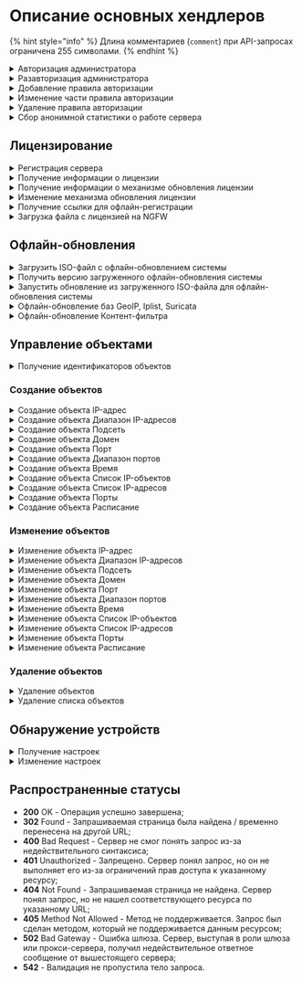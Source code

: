 # Описание основных хендлеров

{% hint style="info" %}
Длина комментариев (`comment`) при API-запросах ограничена 255 символами.
{% endhint %}

<details>

<summary>Авторизация администратора</summary>

```
POST /web/auth/login
```

**Json-тело запроса:**

```json5
{
    "login": "string",
    "password": "string",
    "rest_path": "string",
}
```
* `login` - логин, каталог администратора указывается после `@`. Примеры:
    * `admin` - локальный админ, без `@`;
    * `admin@ad_domain.ru` - AD/ALD администратор;
    * `admin@radius` - для RADIUS-администраторов `@radius`.
* `password` - пароль;
* `rest_path` - префикс URL, на который выставлять cookie. Например, `/` или `/rest`.

**Ответ на успешный запрос:** 200 ОК

После успешной авторизации сервер Ideco NGFW передает в заголовках куки. Пример значений:

```
set-cookie: insecure-ideco-session=02428c1c-fcd5-42ef-a533-5353da743806
set-cookie: __Secure-ideco-3ea57fca-65cb-439b-b764-d7337530f102=df164532-b916-4cda-a19b-9422c2897663:1663839003
```

Эти куки нужно передавать при каждом запросе после авторизации в заголовке запроса Cookie.

</details>

<details>

<summary>Разавторизация администратора</summary>

```
DELETE /web/admin/auth/login
```

**Ответ на успешный запрос:** 200 ОК

После успешной разавторизации сервер Ideco NGFW передает в заголовках куки. Пример значений:

```
set-cookie: insecure-ideco-session=""; expires=Thu, 01 Jan 1970 00:00:00 GMT; Max-Age=0; Path=/
set-cookie: __Secure-ideco-b7e3fb6f-7189-4f87-a4aa-1bdc02e18b34=""; HttpOnly; Max-Age=0; Path=/; SameSite=Strict; Secure
```

</details>

<details>
<summary>Добавление правила авторизации</summary>

```
POST /auth/rules
```

**Json-тело запроса:**

```json5
{
    "enabled": "boolean",
    "ip": "string" | "null",
    "mac": "string" | "null",   
    "user_id":  "integer",
    "always_logged": "boolean",
    "comment": "string"
}
```

* `enabled` - `true` для включения правила, `false` для выключения;
* `ip` - IP-адрес, который нужно авторизовать;
* `mac` - MAC-адрес, который нужно авторизовать;
* `always_logged` - авторизован всегда. Может быть включено только при указанном IP;
* `user_id` - идентификатор пользователя, к которому будет применено правило;
* `comment` - комментарий к правилу, может быть пустым, максимальная длина - 255 символов.

**Ответ на успешный запрос:**

```json5
{
    "id": "string"
}
```

* `id` - идентификатор созданного правила.

</details>

<details>
<summary>Изменение части правила авторизации</summary>

``` 
PATCH /auth/rules/<id правила>
```

```json5
{
    "enabled": "boolean",
    "ip": "string" | "null",
    "mac": "string" | "null",   
    "user_id":  "integer",
    "always_logged": "boolean",
    "comment": "string"
}
```

* `enabled` - `true` для включения правила, `false` для выключения;
* `ip` - IP-адрес, который нужно авторизовать;
* `mac` - MAC-адрес, который нужно авторизовать;
* `always_logged` - авторизован всегда. Может быть включено только при указанном IP;
* `user_id` - идентификатор пользователя, к которому будет применено правило;
* `comment` - комментарий к правилу, может быть пустым, максимальная длина - 255 символов.

**Ответ на успешный запрос:** 200 ОК

</details>

<details>
<summary>Удаление правила авторизации</summary>

```
DELETE /auth/rules/<id правила>
```

**Ответ на успешный запрос:** 200 OK

</details>

<details>
<summary>Сбор анонимной статистики о работе сервера</summary>

### Получение текущих настроек:

```
GET /gather_stat/settings
```

**Ответ на успешный запрос:**

```json5
{
    "enabled": "boolean"
}
```

* `enabled` - если `true`, то сбор анонимной статистики о работе сервера включен, `false` - выключен.

### Изменение настроек

```
PUT /gather_stat/settings
```

**Json-тело запроса**

```json5
{
    "enabled": "boolean"
}
```

**Ответ на успешный запрос:** 200 ОК

</details>

## Лицензирование

<details>
<summary>Регистрация сервера</summary>

```
POST /license/register
```

**Json-тело запроса:**

```json5
{
    "token": "string"
}
```

* `token` - получить токен лицензии можно в отделе продаж, он высылается в активационном письме;

**Ответ на успешный запрос:** 200 ОК

Чтобы добавить enterprise-demo лицензию, необходимо сначала получить токен лицензии в личном кабинете. Для этого выполните действия:

1\. Авторизуйтесь в личном кабинете MY.IDECO:

```
POST /api/v3/login
```

**Json-тело запроса:**

```json5
{
    "login": "string",
    "password": "string",
    "g_recaptcha_response": "string" | "null"
}
```

2\. Выполните запрос на регистрацию сервера:

```
PUT /api/v3/<company_id>/go_to_product
```

*  `company_id` - идентификатор компании пользователя, его можно получить по запросу `GET /api/v3/companies`.

**Ответ на успешный запрос:**

```json5
{
    "token": "string"
}
```

Используйте полученный токен в теле запроса при регистрации Ideco NGFW.

</details>

<details>
<summary>Получение информации о лицензии</summary>

```
GET /license/info
```

**Пример ответа на успешный запрос:**

```json5
{
    "modules": {
        "active_directory": {
            "available": true,
            "expiration_date": 1712400382.0
        },
        "kaspersky_av_for_web": {
            "available": true,
            "expiration_date": 1712400382.0
        },
        "kaspersky_av_for_mail": {
            "available": true,
            "expiration_date": 1712400382.0
        },
        "application_control": {
            "available": true,
            "expiration_date": 1712400382.0
        },
        "suricata": {
            "available": true,
            "expiration_date": 1712400382.0
        },
        "advanced_content_filter": {
            "available": true,
            "expiration_date": 1712400382.0
        },
        "standard_content_filter": {
            "available": false,
            "expiration_date": 0
        },
        "ips_advanced_rules": {
            "available": true,
            "expiration_date": 1712400382.0
        },
        "cluster": {
            "available": true,
            "expiration_date": 1712400382.0
        },
        "icsd": {
            "available": true,
            "max_users_count": 10000
        }
    },
    "general": {
        "available": true,
        "reason": "",
        "not_upgrade_after": 1712400382.0,
        "tech_support_end": 1712400382.0,
        "start_date": 1708944382.2658572,
        "expiration_date": 1712400382.0
    },
    "license_type": "enterprise-demo",
    "license_id": "UTM-3883264353",
    "server_name": "UTM",
    "last_update_time": 1708944385.1747465,
    "company_id": "Ideco",
    "server_id": "OQHsviy10sEOOQXWs-8c7tnwJb4AaOvplT2iJc-im677",
    "registered": true,
    "unreliable": false,
    "has_connection": true,
    "license_server": "https://my.ideco.ru"
}
```

**Если лицензия для данного сервера отсутствует:**

```json5
{
    "registered": false,
    "has_connection": true,
    "license_server": "https://my.ideco.ru"
}
```
</details>

<details>
<summary>Получение информации о механизме обновления лицензии</summary>

```
GET /license/update-type
```

**Ответ на успешный запрос:**

```json5
{
    "update_type": "auto" | "manual"
}
```

* `auto` - при автоматическом получении лицензии;
* `manual` - при ручной загрузке лицензии.

</details>

<details>
<summary>Изменение механизма обновления лицензии</summary>

```
PUT /license/update-type
```

**Json-тело запроса:**

```json5
{
    "update_type": "auto" | "manual"
}
```

**Ответ на успешный запрос:** 200 ОК

</details>

<details>
<summary>Получение ссылки для офлайн-регистрации</summary>

```
GET /license/license-get-offline-registration-url
```

**Ответ на успешный запрос:**

```json5
{
    "registration_url": "https://my.ideco.ru/ngfw?server_name=...hwid=...version=..."
}
```
* `server_name` - имя сервера Ideco NGFW;
* `hwid` - HWID сервера;
* `version` - версия сервера.

Получение ссылки для офлайн-регистрации сервера возможно только при ручном механизме обновления лицензии.

</details>

<details>
<summary>Загрузка файла с лицензией на NGFW</summary>

```
PUT /license/license-upload
```

**Тело запроса:** файл с лицензией в формате jwt, который можно скачать в личном кабинете MY.IDECO. Более подробная информация представлена в [статье](/settings/server-management/server-update.md#bazy-filtracii).

**Ответ на успешный запрос:** 200 ОК

</details>

## Офлайн-обновления

<details>
<summary>Загрузить ISO-файл с офлайн-обновлением системы</summary>

```
PUT /sysupdate/iso-upload
```

**Тело запроса:** ISO-файл с обновлением, который можно скачать в личном кабинете MY.IDECO по [ссылке](https://my.ideco.ru/ngfw/download).

**Ответ на успешный запрос:** 200 ОК

</details>

<details>
<summary>Получить версию загруженного офлайн-обновления системы</summary>

```
GET /sysupdate/iso-upload
```

**Ответ на успешный запрос:**

```json5
{
    "uploaded_iso_version": "SystemVersion" | "null"
}
```
* `null` - если ISO-файл не был загружен;
* `SystemVersion` - объект с описанием версии для загруженного ISO-файла:

```json5
{
    "major": "integer",
    "minor": "integer",
    "build": "integer",
    "timestamp": "integer",
    "vendor": "string",
    "product": "UTM" | "CC",
    "kind": "FSTEK" | "VPP" | "STANDARD" | "BPF",
    "release_type": "release" | "beta" | "devel"
}
```

* `major` - мажорный номер версии (например, 18);
* `minor` - минорный номер версии (например, 1);
* `build` - номер сборки (например, 42);
* `timestamp` - время сборки версии в формате UNIX timestamp;
* `vendor` - вендор продукта, значения могут быть произвольными;
* `product` - название продукта;
* `kind` - вид продукта;
* `release_type` - тип редакции.

</details>

<details>
<summary>Запустить обновление из загруженного ISO-файла для офлайн-обновления системы</summary>

```
PUT /sysupdate/iso-install
```

**Ответ на успешный запрос:** 200 ОК

</details>

<details>
<summary>Офлайн-обновление баз GeoIP, Iplist, Suricata</summary>

```
PUT /api/offline-update
```
**Тело запроса:** архивный файл с обновлением, который можно скачать в личном кабинете MY.IDECO. Более подробная информация представлена в [статье](/settings/server-management/server-update.md#bazy-filtracii). Архивный файл содержит:

* `ideco-header.json` - json-файл, словарь, содержащий ключи:
  * `hwid` - должно совпадать с HWID NGFW, на который загружается обновление;
  * `pack-type` - значение должно быть равно `suricata-iplist-geoip` для архива с обновлением базы данных GeoIP, Iplist, Suricata;
  * `geoip-timestamp` - timestamp создания базы GeoIP;
  * `iplist-timestamp` - timestamp создания базы Iplist;
  * `version` - значения атрибутов версии.
* `license.jwt` - файл с лицензией для этого NGFW, содержит подписанную лицензию в формате jwt;
* `ideco-geoip.mmdb` - файл обновления базы GeoIP;
* `iplist.tar.gz` - файл обновления списка IP-адресов;
* `suricata-rules.tar.gz` - файл обновления правил Suricata.

Файлы должны быть представлены именно в такой последовательности, других файлов в архиве быть не должно.

**Ответ на успешный запрос:** 200 ОК

</details>

<details>
<summary>Офлайн-обновление Контент-фильтра</summary>

```
PUT /content-filter/update_archive_upload
```
**Тело запроса:** архивный файл с офлайн-обновлением для **Контент-фильтра**, который можно скачать в личном кабинете MY.IDECO. Более подробная информация представлена в [статье](/settings/server-management/server-update.md#bazy-filtracii).

**Ответ на успешный запрос:** 200 ОК

</details>

## Управление объектами

<details>

<summary>Получение идентификаторов объектов</summary>

```
GET /aliases/<название объекта> | all
```

**Ответ на успешный запрос:**

```json5
[
    {
        "comment": "string",
        "title": "string",
        "type": "string",
        "values": [
            "string" | "integer",
            "string" | "integer"
        ],
        "id": "type.id.1"
    }, 
{
        "comment": "string",
        "title": "string",
        "type": "string",
        "value": "string" | "integer",
        "id": "type.id.1"
    },
    ...
] 
```

В качестве ответа будет возвращен список всех объектов, существующих в NGFW:

* `protocol.ah` - протокол AH;
* `protocol.esp` - протокол ESP;
* `protocol.gre` - протокол GRE;
* `protocol.icmp` - протокол ICMP;
* `protocol.tcp` - протокол TCP;
* `protocol.udp` - протокол UDP;
* `quota.exceeded`- IP-адреса пользователей, которые превысили квоту;
* `any` - допускается любое значение в этом поле;
* `interface.external_any` - все внешние интерфейсы (равно таблице *Подключение к провайдеру* в веб-интерфейсе и включает в себя подключения к провайдеру по Ethernet/VPN);
* `interface.external_eth` - внешние Ethernet-интерфейсы;
* `interface.external_vpn` - внешние VPN-интерфейсы;
* `interface.ipsec_any` - IPsec-интерфейсы;
* `interface.local_any` - все локальные интерфейсы;
* `interface.tunnel_any` - все туннельные интерфейсы;
* `group.id.` - идентификатор группы пользователей;
* `interface.id.`- идентификатор конкретного интерфейса;
* `interface.utm_outgoing` - исходящий трафик устройства;
* `interface.vpn_traffic` - клиентский VPN-трафик;
* `interface.wccp_gre_any` - все WCCP GRE интерфейсы;
* `hip_profile.id.` - устройства без профиля;
* `security_group.guid.` - идентификатор группы безопасности AD;
* `user.id.` - идентификатор пользователя;
* `domain.id.` - идентификатор домена;
* `ip.id.` - идентификатор IP-адреса;
* `ip_range.id.` - идентификатор объекта *Диапазон адресов*;
* `address_list.id.` - идентификатор объекта *Список IP-объектов*;
* `list_of_iplists.id.` - идентификатор объекта *Список стран*;
* `port_list.id.` - идентификатор объекта *Порты*;
* `time_list.id.` - идентификатор объекта *Расписание*;
* `subnet.id.` - идентификатор объекта *Подсеть*;
* `port_range.id.` - идентификатор объекта *Диапазон портов*;
* `port.id.` - идентификатор объекта *Порт*;
* `time_range.id.` - идентификатор объекта *Время*.

</details>

### Создание объектов

<details>

<summary>Создание объекта IP-адрес</summary>

```
POST /aliases/ip_addresses
```

**Json-тело запроса:**

```json5
{
    "title": "string",
    "comment": "string",
    "value": "string"
}
```

* `title` - название объекта. Максимальная длина - 42 символа;
* `comment` - комментарий к объекту. Может быть пустым, максимальная длина - 255 символов;
* `value` - IP-адрес в формате `192.168.0.0`.

**Ответ на успешный запрос:**

```json5
{
    "id": "string"
}
```

* `id` - идентификатор объекта IP-адрес.

</details>

<details>

<summary>Создание объекта Диапазон IP-адресов</summary>

```
POST /aliases/ip_ranges
```

**Json-тело запроса:**

```json5
{
    "title": "string", 
    "comment": "string", 
    "start": "string", 
    "end": "string"
}
```

* `title` - название объекта. Максимальная длина - 42 символа;
* `comment` - комментарий к объекту. Может быть пустым, максимальная длина - 255 символов;
* `start` - первый IP-адрес в диапазоне, например, `192.168.100.2`;
* `end` - последний IP-адрес в диапазоне, например, `192.168.100.15`.

**Ответ на успешный запрос:**

```json5
{
    "id": "string"
}
```

* `id` - идентификатор объекта Диапазон IP-адресов.

</details>

<details>

<summary>Создание объекта Подсеть</summary>

```
POST /aliases/networks
```

**Json-тело запроса:**

```json5
{
    "title": "string",
    "comment": "string",
    "value": "string"
}
```

* `title` - название объекта, максимальная длина - 42 символа;
* `comment` - комментарий к объекту, может быть пустым, максимальная длина - 255 символов;
* `value` - адрес подсети в формате `192.168.0.0/24` либо `192.168.0.0/255.255.255.0`.

**Ответ на успешный запрос:**

```json5
{
    "id": "string"
}
```

* `id` - идентификатор объекта Подсеть.

</details>

<details>

<summary>Создание объекта Домен</summary>

```
POST /aliases/domains
```

**Json-тело запроса:**

```json5
{
    "title": "string", 
    "comment": "string",
    "value": "string" 
}
```

* `title` - название объекта, максимальная длина - 42 символа;
* `comment` - комментарий к объекту, может быть пустым, максимальная длина - 255 символов;
* `value` - домен в формате mydomain.com.

**Ответ на успешный запрос:**

```json5
{
    "id": "string"
}
```

* `id` - идентификатор объекта Домен.

</details>

<details>

<summary>Создание объекта Порт</summary>

```
POST /aliases/ports
```

**Json-тело запроса:**

```json5
{
    "title": "string",
    "comment": "string",
    "value": "integer"
}
```

* `title` - название объекта, максимальная длина - 42 символа;
* `comment` - комментарий к объекту, может быть пустым, максимальная длина - 255 символов;
* `value` - номер порта в формате `8080`.

**Ответ на успешный запрос:**

```json5
{
    "id": "string"
}
```

* `id` - идентификатор объекта Порт.

</details>

<details>

<summary>Создание объекта Диапазон портов</summary>

```
POST /aliases/port_ranges
```

**Json-тело запроса:**

```json5
{
    "title": "string",
    "comment": "string",
    "start": "integer",
    "end": "integer"
}
```

* `title` - название объекта, максимальная длина - 42 символа;
* `comment` - комментарий к объекту, может быть пустым, максимальная длина - 255 символов;
* `start` - первый порт в диапазоне, например, `8080`;
* `end` - последний порт в диапазоне, например, `8090`.

**Ответ на успешный запрос:**

```json5
{
    "id": "string"
}
```

* `id` - идентификатор объекта Диапазон портов.

</details>

<details>

<summary>Создание объекта Время</summary>

```
POST /aliases/time_ranges
```

**Json-тело запроса:**

```json5
{
    "title": "string",
    "comment": "string",
    "weekdays": [ "integer" ],
    "start": "string",
    "end": "string",
    "period": {
            "first": "integer",
            "last": "integer"
        }
}
```

* `title` - название объекта. Максимальная длина - 42 символа;
* `comment` - комментарий к объекту. Может быть пустым, максимальная длина - 255 символов;
* `weekdays` - список дней недели, где 1-пн, 2-вт ... 7-вс;
* `start` - начало временного отрезка в формате `ЧЧ:ММ`;
* `end` - конец временного отрезка в формате `ЧЧ:ММ`;
* `first` - момент начала срока действия в формате `ГГГГММДДЧЧММСС`, например, `20240215000000`;
* `last` - момент окончания срока действия в формате `ГГГГММДДЧЧММСС`, например, `20240229235959`.

Если для `period` установить значение `null`, у объекта будет включена опция **Бессрочно**.

**Ответ на успешный запрос:**

```json5
{
    "id": "string"
}
```

* `id` - идентификатор объекта Время.

</details>

<details>

<summary>Создание объекта Список IP-объектов</summary>

```
POST /aliases/lists/addresses
```

**Json-тело запроса:**

```json5
{
    "title": "string",
    "comment": "string", 
    "values": [ "string" ]
}
```

* `title` - название объекта, максимальная длина - 42 символа;
* `comment` - комментарий к объекту, может быть пустым, максимальная длина - 255 символов;
* `value` - идентификаторы IP-объектов, через запятую.

**Ответ на успешный запрос:**

```json5
{
    "id": "string"
}
```

* `id` - идентификатор объекта Список IP-объектов.

</details>

<details>

<summary>Создание объекта Список IP-адресов</summary>

```
POST /aliases/ip_address_lists
```

**Json-тело запроса:**

```json5
{
    "title": "string",
    "comment": "string",
    "values": [ "string" ] 
}
```

* `title` - название объекта, максимальная длина - 42 символа;
* `comment` - комментарий к объекту, может быть пустым, максимальная длина - 255 символов;
* `value` - список IP-адресов без указания маски, либо с указанием маски подсети в виде десятичного числа 0...32 или четырех десятичных чисел от 0 до 255. Например: `192.168.0.0`, `192.168.0.0/24` или `192.168.0.0/255.255.255.0`.

**Ответ на успешный запрос:**

```json5
{
    "id": "string"
}
```

* `id` - идентификатор объекта Список IP-адресов.

</details>

<details>

<summary>Создание объекта Порты</summary>

```
POST /aliases/lists/ports
```

**Json-тело запроса:**

```json5
{
    "title": "string",
    "comment": "string",
    "values": [ "string" ]
}
```

* `title` - название объекта, максимальная длина - 42 символа;
* `comment` - комментарий к объекту, может быть пустым, максимальная длина - 255 символов;
* `value` - список портов.

**Ответ на успешный запрос:**

```json5
{
    "id": "string"
}
```

* `id` - идентификатор объекта Порты.

</details>

<details>

<summary>Создание объекта Расписание</summary>

```
POST /aliases/lists/times
```

**Json-тело запроса:**

```json5
{
    "title": "string", 
    "comment": "string",
    "values": [ "string" ]
}
```

* `title` - название объекта, максимальная длина - 42 символа;
* `comment` - комментарий к объекту, может быть пустым, максимальная длина - 255 символов;
* `value` - список идентификаторов объектов Время.

**Ответ на успешный запрос:**

```json5
{
    "id": "string"
}
```

* `id` - идентификатор объекта Расписание.

</details>

### Изменение объектов

<details>

<summary>Изменение объекта IP-адрес</summary>

```
PUT /aliases/ip_addresses/<id объекта>
```

**Json-тело запроса:**

```json5
{
    "title": "string",
    "comment": "string",
    "value": "string"
}
```

* `title` - название объекта, максимальная длина - 42 символа;
* `comment` - комментарий к объекту, может быть пустым, максимальная длина - 255 символов;
* `value` - IP-адрес в формате `192.168.0.0`.

**Ответ на успешный запрос**: 200 OK

</details>

<details>

<summary>Изменение объекта Диапазон IP-адресов</summary>

```
PUT /aliases/ip_ranges/<id объекта>
```

**Json-тело запроса:**

```json5
{
    "title": "string",
    "comment": "string",
    "start": "string",
    "end": "string"
}
```

* `title` - название объекта, максимальная длина - 42 символа;
* `comment` - комментарий к объекту, может быть пустым, максимальная длина - 255 символов;
* `start` - первый IP-адрес в диапазоне, например, `192.168.100.2`;
* `end` - последний IP-адрес в диапазоне, например, `192.168.100.15`.

**Ответ на успешный запрос**: 200 OK

</details>

<details>

<summary>Изменение объекта Подсеть</summary>

```
PUT /aliases/networks/<id объекта>
```

**Json-тело запроса:**

```json5
{
    "title": "string", 
    "comment": "string",
    "value": "string"
}
```

* `title` - название объекта, максимальная длина - 42 символа;
* `comment` - комментарий к объекту, может быть пустым, максимальная длина - 255 символов;
* `value` - адрес подсети в формате `192.168.0.0/24` либо `192.168.0.0/255.255.255.0`.

**Ответ на успешный запрос**: 200 OK

</details>

<details>

<summary>Изменение объекта Домен</summary>

```
PUT /aliases/domains/<id объекта>
```

**Json-тело запроса:**

```json5
{
    "title": "string",
    "comment": "string",
    "value": "string"
}
```

* `title` - название объекта, максимальная длина - 42 символа;
* `comment` - комментарий к объекту, может быть пустым, максимальная длина - 255 символов;
* `value` - домен в формате mydomain.com.

**Ответ на успешный запрос**: 200 OK

</details>

<details>

<summary>Изменение объекта Порт</summary>

```
PUT /aliases/ports/<id объекта>
```

**Json-тело запроса:**

```json5
{
    "title": "string",
    "comment": "string",
    "value": "integer"
}
```

* `title` - название объекта, максимальная длина - 42 символа;
* `comment` - комментарий к объекту, может быть пустым, максимальная длина - 255 символов;
* `value` - номер порта в формате `8080`.

**Ответ на успешный запрос**: 200 OK

</details>

<details>

<summary>Изменение объекта Диапазон портов</summary>

```
PUT /aliases/port_ranges/<id объекта>
```

**Json-тело запроса:**

```json5
{
    "title": "string",
    "comment": "string",
    "start": "integer",
    "end": "integer"
}
```

* `title` - название объекта, максимальная длина - 42 символа;
* `comment` - комментарий к объекту, может быть пустым, максимальная длина - 255 символов;
* `start` - первый порт в диапазоне, например, `8080`;
* `end` - последний порт в диапазоне, например, `8090`.

**Ответ на успешный запрос**: 200 OK

</details>

<details>

<summary>Изменение объекта Время</summary>

```
PUT /aliases/time_ranges/<id объекта>
```

**Json-тело запроса:**

```json5
{
    "title": "string",
    "comment": "string",
    "weekdays": [ "integer" ],
    "start": "string",
    "end": "string",
    "period": {
            "first": "integer",
            "last": "integer"
        }
}
```

* `title` - название объекта, максимальная длина - 42 символа;
* `comment` - комментарий к объекту, может быть пустым, максимальная длина - 255 символов;
* `weekdays` - список дней недели, где 1-пн, 2-вт ... 7-вс;
* `start` - начало временного отрезка в формате `ЧЧ:ММ`;
* `end` - конец временного отрезка в формате `ЧЧ:ММ`;
* `first` - момент начала срока действия в формате `ГГГГММДДЧЧММСС`, например, `20240215000000`;
* `last` - момент окончания срока действия в формате `ГГГГММДДЧЧММСС`, например, `20240229235959`.

Если для `period` установить значение `null`, у объекта будет включена опция **Бессрочно**.

**Ответ на успешный запрос**: 200 OK

</details>

<details>

<summary>Изменение объекта Список IP-объектов</summary>

```
PUT /aliases/lists/addresses/<id объекта>
```

**Json-тело запроса:**

```json5
{
    "title": "string", 
    "comment": "string",
    "values": [ "string" ]
}
```

* `title` - название объекта, максимальная длина - 42 символа;
* `comment` - комментарий к объекту, может быть пустым, максимальная длина - 255 символов;
* `value` - идентификаторы IP-объектов, через запятую.

**Ответ на успешный запрос**: 200 OK

</details>

<details>

<summary>Изменение объекта Список IP-адресов</summary>

```
PUT /aliases/ip_address_lists/<id объекта>
```

**Json-тело запроса:**

```json5
{
    "title": "string",
    "comment": "string",
    "values": [ "string" ]
}
```

* `title` - название объекта, максимальная длина - 42 символа;
* `comment` - комментарий к объекту, может быть пустым, максимальная длина - 255 символов;
* `value` - список IP-адресов без указания маски, либо с указанием маски подсети в виде десятичного числа 0...32 или четырех десятичных чисел от 0 до 255. Например: `192.168.0.0`, `192.168.0.0/24` или `192.168.0.0/255.255.255.0`.

**Ответ на успешный запрос**: 200 OK

</details>

<details>

<summary>Изменение объекта Порты</summary>

```
PUT /aliases/lists/ports/<id объекта>
```

**Json-тело запроса:**

```json5
{
    "title": "string",
    "comment": "string",
    "values": [ "string" ] 
}
```

* `title` - название объекта, максимальная длина - 42 символа;
* `comment` - комментарий к объекту, может быть пустым, максимальная длина - 255 символов;
* `value` - список портов.

**Ответ на успешный запрос**: 200 OK

</details>

<details>

<summary>Изменение объекта Расписание</summary>

```
PUT /aliases/lists/times/<id объекта>
```

**Json-тело запроса:**

```json5
{
    "title": "string",
    "comment": "string",
    "values": [ "string" ]
}
```

* `title` - название объекта, максимальная длина - 42 символа;
* `comment` - комментарий к объекту, может быть пустым, максимальная длина - 255 символов;
* `value` - список идентификаторов объектов Время.

**Ответ на успешный запрос**: 200 OK

</details>

### Удаление объектов

<details>

<summary>Удаление объектов</summary>

```
DELETE /aliases/<название объекта>/<id объекта>
```

**Ответ на успешный запрос**: 200 OK

**Названия объектов:**
* `ip_addresses` - IP-адрес;
* `ip_ranges` - Диапазон IP-адресов;
* `networks` - Подсеть;
* `domains` - Домен;
* `ports` - Порт;
* `port_ranges` - Диапазон портов;
* `time_ranges` - Время;
* `ip_address_lists` - Список IP-адресов.

</details>

<details>

<summary>Удаление списка объектов</summary>

```
DELETE /aliases/lists/<название объекта>/<id объекта>
```

**Ответ на успешный запрос**: 200 OK

**Названия объектов:**
* `addresses` - Список IP-объектов;
* `ports` - Порты;
* `times` - Расписание.

</details>

## Обнаружение устройств

<details>
<summary>Получение настроек</summary>

```
GET /netscan_backend/settings
```

**Ответ на успешный запрос:**

```json5
{
   "enabled": "boolean",
   "group_id": "integer",
   "networks": [ "string" ]
}
```

* `group_id` - идентификатор группы, в которую будут добавлены обнаруженные устройства;
* `networks` - список локальных сетей, устройства из которых будут автоматически добавлены и авторизованы на Ideco NGFW.


</details>

<details>
<summary>Изменение настроек</summary>

```
PUT /netscan_backend/settings
```

**Json-тело запроса:**

```json5
{
   "enabled": "boolean",
   "group_id": "integer",
   "networks": [ "string" ]
}
```

* `group_id` - идентификатор группы, в которую будут добавлены обнаруженные устройства;
* `networks` - список локальных сетей, устройства из которых будут автоматически добавлены и авторизованы на Ideco NGFW.

**Ответ на успешный запрос:** 200 OK

</details>

## Распространенные статусы

* **200** OK - Операция успешно завершена;
* **302** Found - Запрашиваемая страница была найдена / временно перенесена на другой URL;
* **400** Bad Request - Сервер не смог понять запрос из-за недействительного синтаксиса;
* **401** Unauthorized - Запрещено. Сервер понял запрос, но он не выполняет его из-за ограничений прав доступа к указанному ресурсу;
* **404** Not Found - Запрашиваемая страница не найдена. Сервер понял запрос, но не нашел соответствующего ресурса по указанному URL;
* **405** Method Not Allowed - Метод не поддерживается. Запрос был сделан методом, который не поддерживается данным ресурсом;
* **502** Bad Gateway - Ошибка шлюза. Сервер, выступая в роли шлюза или прокси-сервера, получил недействительное ответное сообщение от вышестоящего сервера;
* **542** - Валидация не пропустила тело запроса.